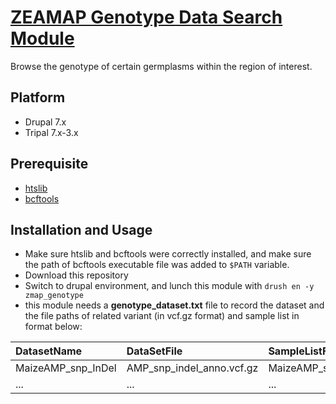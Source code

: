 # [ZEAMAP Genotype Data Search Module](http://www.zeamap.com/zmap_genotype/search)

Browse the genotype of certain germplasms within the region of interest.

## Platform

- Drupal 7.x
- Tripal 7.x-3.x

## Prerequisite

- [htslib](https://github.com/samtools/htslib)
- [bcftools](https://github.com/samtools/bcftools)

## Installation and Usage

- Make sure htslib and bcftools were correctly installed, and make sure the path of bcftools executable file was added to `$PATH` variable.
- Download this repository
- Switch to drupal environment, and lunch this module with
    `drush en -y zmap_genotype`
- this module needs a **genotype_dataset.txt** file to record the dataset and the file paths of related variant (in vcf.gz format) and sample list in format below:

| DatasetName        | DataSetFile               | SampleListFile                |
| :----------------- | :------------------------ | :---------------------------- |
| MaizeAMP_snp_InDel | AMP_snp_indel_anno.vcf.gz | MaizeAMP_snp_InDel_sample.txt |
| ... | ... | ... |






